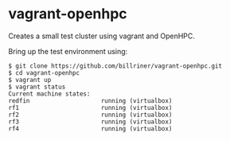 # vagrant-openhpc
Creates a small test cluster using vagrant and OpenHPC.

Bring up the test environment using:
```
$ git clone https://github.com/billriner/vagrant-openhpc.git
$ cd vagrant-openhpc
$ vagrant up
$ vagrant status
Current machine states:
redfin                    running (virtualbox)
rf1                       running (virtualbox)
rf2                       running (virtualbox)
rf3                       running (virtualbox)
rf4                       running (virtualbox)
```
